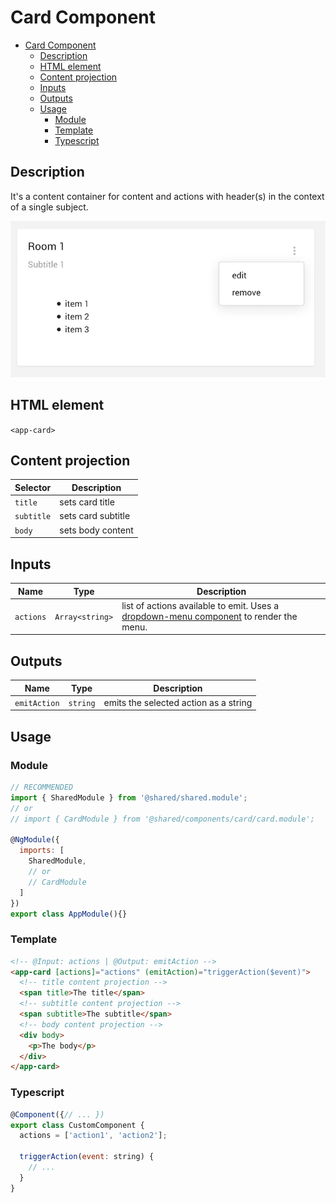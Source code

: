 # Card Component

- [Card Component](#card-component)
  - [Description](#description)
  - [HTML element](#html-element)
  - [Content projection](#content-projection)
  - [Inputs](#inputs)
  - [Outputs](#outputs)
  - [Usage](#usage)
    - [Module](#module)
    - [Template](#template)
    - [Typescript](#typescript)

## Description

It's a content container for content and actions with header(s) in the context of a single subject.

![Card Component](card.png)

## HTML element

`<app-card>`

## Content projection

| Selector   | Description        |
| ---------- | ------------------ |
| `title`    | sets card title    |
| `subtitle` | sets card subtitle |
| `body`     | sets body content  |

## Inputs

| Name      | Type            | Description                                                                                            |
| --------- | --------------- | ------------------------------------------------------------------------------------------------------ |
| `actions` | `Array<string>` | list of actions available to emit. Uses a [dropdown-menu component](dropdown-menu) to render the menu. |
  
## Outputs

| Name         | Type     | Description                           |
| ------------ | -------- | ------------------------------------- |
| `emitAction` | `string` | emits the selected action as a string |

## Usage

### Module

```javascript
// RECOMMENDED
import { SharedModule } from '@shared/shared.module';
// or
// import { CardModule } from '@shared/components/card/card.module';

@NgModule({
  imports: [
    SharedModule,
    // or
    // CardModule
  ]
})
export class AppModule(){}
```

### Template

```html
<!-- @Input: actions | @Output: emitAction -->
<app-card [actions]="actions" (emitAction)="triggerAction($event)">
  <!-- title content projection -->
  <span title>The title</span>
  <!-- subtitle content projection -->
  <span subtitle>The subtitle</span>
  <!-- body content projection -->
  <div body>
    <p>The body</p>
  </div>
</app-card>
```

### Typescript

```javascript
@Component({// ... })
export class CustomComponent {
  actions = ['action1', 'action2'];
  
  triggerAction(event: string) {
    // ...
  }
}
```
